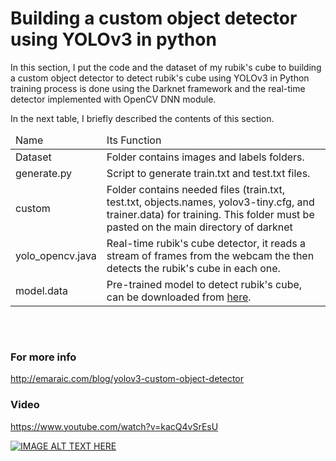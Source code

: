 # Building a custom object detector using YOLOv3 in python

In this section, I put the code and the dataset of my rubik's cube to building a custom object detector to detect rubik's cube using YOLOv3 in Python training process is done using the Darknet framework and the real-time detector implemented with OpenCV DNN module.

  In the next table, I briefly described the contents of this section.

  <table class="table table-bordered table-striped" style="margin: 0 auto !important;float: none !important;width: auto;"> <thead> 									
	<tr> <td>Name</td> <td>Its Function</td> </tr> </thead>
	 <tbody> 
     	 <tr> <td>Dataset</td> <td>Folder contains images and labels folders.</td> </tr> 
<tr> <td>generate.py</td> <td>Script to generate train.txt and test.txt files.</td></tr>  
	 <tr> <td>custom</td> <td>Folder contains needed files (train.txt, test.txt, objects.names, yolov3-tiny.cfg, and trainer.data) for training. This folder must be pasted on the main directory of darknet</td> </tr> 
	<tr> <td>yolo_opencv.java</td> <td>Real-time rubik's cube detector, it reads a stream of frames from the webcam the then detects the rubik's cube in each one.</td> </tr> <tr> <td>model.data</td> <td>Pre-trained model to detect rubik's cube, can be downloaded from <a tyle="color:#337ab7;"    target="_blank" href="https://drive.google.com/file/d/1jBM9FzRSCVvOoBptUJSF51rvLJ_Tceu_/view?usp=sharing">here</a>.</td> </tr> 
</tbody></table>

<br><br>

### For more info

http://emaraic.com/blog/yolov3-custom-object-detector


### Video 

https://www.youtube.com/watch?v=kacQ4vSrEsU

[![IMAGE ALT TEXT HERE](https://img.youtube.com/vi/kacQ4vSrEsU/3.jpg)](https://www.youtube.com/watch?v=kacQ4vSrEsU)
   
   
   

